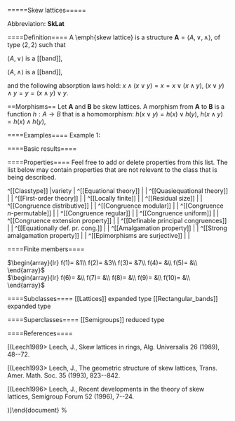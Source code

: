 =====Skew lattices=====

Abbreviation: **SkLat**

====Definition====
A \emph{skew lattice}  is a structure $\mathbf{A}=\langle A,\vee,\wedge\rangle,$ of type $\langle 2,2\rangle$ such that

$\langle A,\vee\rangle$ is a [[band]],

$\langle A,\wedge\rangle$ is a [[band]],

and the following absorption laws hold:  $x\wedge (x\vee y)=x=x\vee (x\wedge y)$, $(x\vee y)\wedge y=y=(x\wedge y)\vee y$.

==Morphisms==
Let $\mathbf{A}$ and $\mathbf{B}$ be skew lattices. A morphism from $\mathbf{A}$ to $\mathbf{B}$ is a function $h:A\rightarrow B$ that is a homomorphism: 
$h(x \vee y)=h(x) \vee h(y)$,
$h(x \wedge y)=h(x) \wedge h(y)$,

====Examples====
Example 1: 

====Basic results====


====Properties====
Feel free to add or delete properties from this list. The list below may contain properties that are not relevant to the class that is being described.

^[[Classtype]]                        |variety  |
^[[Equational theory]]                | |
^[[Quasiequational theory]]           | |
^[[First-order theory]]               | |
^[[Locally finite]]                   | |
^[[Residual size]]                    | |
^[[Congruence distributive]]          | |
^[[Congruence modular]]               | |
^[[Congruence $n$-permutable]]        | |
^[[Congruence regular]]               | |
^[[Congruence uniform]]               | |
^[[Congruence extension property]]    | |
^[[Definable principal congruences]]  | |
^[[Equationally def. pr. cong.]]      | |
^[[Amalgamation property]]            | |
^[[Strong amalgamation property]]     | |
^[[Epimorphisms are surjective]]      | |

====Finite members====

$\begin{array}{lr}
  f(1)= &1\\
  f(2)= &3\\
  f(3)= &7\\
  f(4)= &\\
  f(5)= &\\
\end{array}$     
$\begin{array}{lr}
  f(6)= &\\
  f(7)= &\\
  f(8)= &\\
  f(9)= &\\
  f(10)= &\\
\end{array}$


====Subclasses====
  [[Lattices]] expanded type
  [[Rectangular_bands]] expanded type


====Superclasses====
  [[Semigroups]] reduced type

  

====References====

[(Leech1989> Leech, J., Skew lattices in rings, Alg.
Universalis 26 (1989), 48--72.

[(Leech1993> Leech, J., The geometric structure of
skew
lattices, Trans. Amer. Math. Soc. 35 (1993), 823--842.

[(Leech1996> Leech, J., Recent developments in the
theory of
skew lattices, Semigroup Forum 52 (1996), 7--24.
 
)]\end{document}
%</pre>
